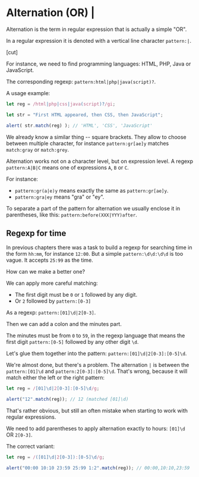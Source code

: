 # Alternation (OR) |

Alternation is the term in regular expression that is actually a simple "OR".

In a regular expression it is denoted with a vertical line character `pattern:|`.

[cut]

For instance, we need to find programming languages: HTML, PHP, Java or JavaScript.

The corresponding regexp: `pattern:html|php|java(script)?`.

A usage example:

```js run
let reg = /html|php|css|java(script)?/gi;

let str = "First HTML appeared, then CSS, then JavaScript";

alert( str.match(reg) ); // 'HTML', 'CSS', 'JavaScript'
```

We already know a similar thing -- square brackets. They allow to choose between multiple character, for instance `pattern:gr[ae]y` matches `match:gray` or `match:grey`.

Alternation works not on a character level, but on expression level. A regexp `pattern:A|B|C` means one of expressions `A`, `B` or `C`.

For instance:

- `pattern:gr(a|e)y` means exactly the same as `pattern:gr[ae]y`.
- `pattern:gra|ey` means "gra" or "ey".

To separate a part of the pattern for alternation we usually enclose it in parentheses, like this: `pattern:before(XXX|YYY)after`.

## Regexp for time

In previous chapters there was a task to build a regexp for searching time in the form `hh:mm`, for instance `12:00`. But a simple `pattern:\d\d:\d\d` is too vague. It accepts `25:99` as the time.

How can we make a better one?

We can apply more careful matching:

- The first digit must be `0` or `1` followed by any digit.
- Or `2` followed by `pattern:[0-3]`

As a regexp: `pattern:[01]\d|2[0-3]`.

Then we can add a colon and the minutes part.

The minutes must be from `0` to `59`, in the regexp language that means the first digit  `pattern:[0-5]` followed by any other digit `\d`.

Let's glue them together into the pattern: `pattern:[01]\d|2[0-3]:[0-5]\d`.

We're almost done, but there's a problem. The alternation `|` is between the `pattern:[01]\d` and `pattern:2[0-3]:[0-5]\d`. That's wrong, because it will match either the left or the right pattern:


```js run
let reg = /[01]\d|2[0-3]:[0-5]\d/g;

alert("12".match(reg)); // 12 (matched [01]\d)
```

That's rather obvious, but still an often mistake when starting to work with regular expressions.

We need to add parentheses to apply alternation exactly to hours: `[01]\d` OR `2[0-3]`.

The correct variant:

```js run
let reg = /([01]\d|2[0-3]):[0-5]\d/g;

alert("00:00 10:10 23:59 25:99 1:2".match(reg)); // 00:00,10:10,23:59
```
